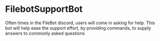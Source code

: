 # FilebotSupportBot
Often times in the FileBot discord, users will come in asking for help. This bot will help ease the support effort, by providing commands, to supply answers to commonly asked questions
